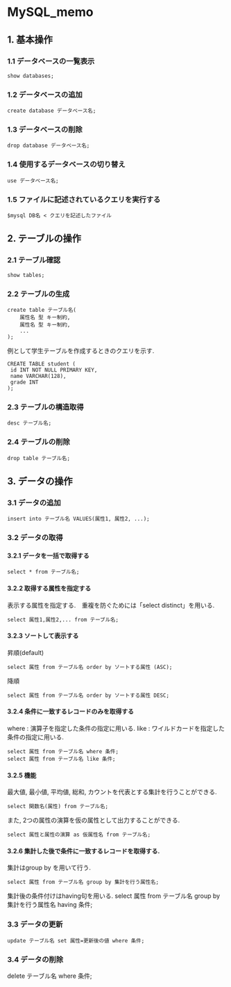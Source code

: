 # MySQL_memo

## 1. 基本操作

### 1.1 データベースの一覧表示
```
show databases;
```

### 1.2 データベースの追加
```
create database データベース名;
```

### 1.3 データベースの削除
```
drop database データベース名;
```

### 1.4 使用するデータベースの切り替え
```
use データベース名;
```

### 1.5 ファイルに記述されているクエリを実行する
```
$mysql DB名 < クエリを記述したファイル
```

## 2. テーブルの操作

### 2.1 テーブル確認
```
show tables;
```

### 2.2 テーブルの生成
```
create table テーブル名(
    属性名 型 キー制約,
    属性名 型 キー制約,
    ...
);
```

例として学生テーブルを作成するときのクエリを示す.
```
CREATE TABLE student (
 id INT NOT NULL PRIMARY KEY,
 name VARCHAR(128),
 grade INT
);
```
### 2.3 テーブルの構造取得
```
desc テーブル名;
```
### 2.4 テーブルの削除
```
drop table テーブル名;
```

## 3. データの操作
### 3.1 データの追加
```
insert into テーブル名 VALUES(属性1, 属性2, ...);
```
### 3.2 データの取得
#### 3.2.1 データを一括で取得する
```
select * from テーブル名;
```

#### 3.2.2 取得する属性を指定する
表示する属性を指定する.　重複を防ぐためには「select distinct」を用いる.
```
select 属性1,属性2,... from テーブル名;
```
#### 3.2.3 ソートして表示する
昇順(default)
```
select 属性 from テーブル名 order by ソートする属性 (ASC);
```

降順
```
select 属性 from テーブル名 order by ソートする属性 DESC;
```

#### 3.2.4 条件に一致するレコードのみを取得する
where : 演算子を指定した条件の指定に用いる.
like : ワイルドカードを指定した条件の指定に用いる.
```
select 属性 from テーブル名 where 条件;
select 属性 from テーブル名 like 条件;
```

#### 3.2.5 機能
最大値, 最小値, 平均値, 総和, カウントを代表とする集計を行うことができる.
```
select 関数名(属性) from テーブル名;
```

また, 2つの属性の演算を仮の属性として出力することができる.
```
select 属性と属性の演算 as 仮属性名 from テーブル名;
```

#### 3.2.6 集計した後で条件に一致するレコードを取得する.
集計はgroup by を用いて行う.
```
select 属性 from テーブル名 group by 集計を行う属性名;
```
集計後の条件付けはhaving句を用いる.
select 属性 from テーブル名 group by 集計を行う属性名 having 条件;

### 3.3 データの更新
```
update テーブル名 set 属性=更新後の値 where 条件;
```
### 3.4 データの削除
delete テーブル名 where 条件;